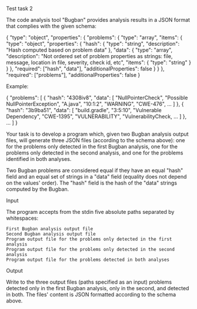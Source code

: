 Test task 2

The code analysis tool "Bugban" provides analysis results in a JSON format that complies with the given schema:

{
  "type": "object",
  "properties": {
    "problems": {
      "type": "array",
      "items": {
          "type": "object",
          "properties": {
            "hash": {
              "type": "string",
              "description": "Hash computed based on problem data"
            },
            "data": {
              "type": "array",
              "description": "Not ordered set of problem properties as strings: file, message, location in file, severity, check id, etc",
              "items": {
                "type": "string"
              }
            }
          },
          "required": ["hash", "data"],
          "additionalProperties": false
      }
    }
  },
  "required": ["problems"],
  "additionalProperties": false
}

Example:

{
  "problems": [
    {
      "hash": "4308iv8",
      "data": [
        "NullPointerCheck",
        "Possible NullPointerException",
        "A.java",
        "10:1:2",
        "WARNING",
        "CWE-476",
        ...
      ]
    },
    {
      "hash": "3b9ba51",
      "data": [
        "build.gradle",
        "3:5:10",
        "Vulnerable Dependency",
        "CWE-1395",
        "VULNERABILITY",
        "VulnerabilityCheck,
        ...
      ]
    },
    ...
  ]
}

Your task is to develop a program which, given two Bugban analysis output files, will generate three JSON files (according to the schema above): one for the problems only detected in the first Bugban analysis, one for the problems only detected in the second analysis, and one for the problems identified in both analyses.

Two Bugban problems are considered equal if they have an equal "hash" field and an equal set of strings in a "data" field (equality does not depend on the values' order). The "hash" field is the hash of the "data" strings computed by the Bugban.

Input

The program accepts from the stdin five absolute paths separated by whitespaces:

    First Bugban analysis output file
    Second Bugban analysis output file
    Program output file for the problems only detected in the first analysis
    Program output file for the problems only detected in the second analysis
    Program output file for the problems detected in both analyses

Output

Write to the three output files (paths specified as an input) problems detected only in the first Bugban analysis, only in the second, and detected in both. The files' content is JSON formatted according to the schema above.
